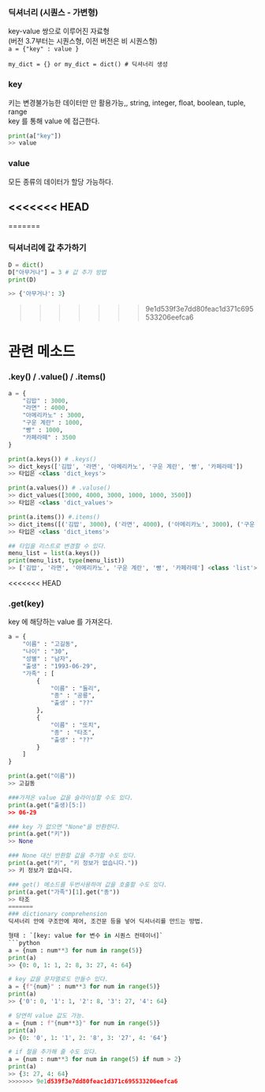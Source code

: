 ### 딕셔너리 (시퀀스 - 가변형)
key-value 쌍으로 이루어진 자료형<br> (버전 3.7부터는 시퀀스형, 이전 버전은 비 시퀀스형)<br>
` a = {"key" : value } `

`my_dict = {} or my_dict = dict() # 딕셔너리 생성`

### key
키는 변경불가능한 데이터만 만 활용가능,, string, integer, float, boolean, tuple, range<br>
key 를 통해 value 에 접근한다.
```python
print(a["key"])
>> value
``` 

### value
모든 종류의 데이터가 할당 가능하다.

<<<<<<< HEAD
---
=======
### 딕셔너리에 값 추가하기
```python
D = dict()
D["아무거나"] = 3 # 값 추가 방법
print(D)

>> {'아무거나': 3}
```

>>>>>>> 9e1d539f3e7dd80feac1d371c695533206eefca6

# 관련 메소드

### .key() / .value() / .items()
```python
a = {
    "김밥" : 3000, 
    "라면" : 4000, 
    "아메리카노" : 3000, 
    "구운 계란" : 1000, 
    "빵" : 1000,
    "카페라떼" : 3500
}

print(a.keys()) # .keys()
>> dict_keys(['김밥', '라면', '아메리카노', '구운 계란', '빵', '카페라떼'])
>> 타입은 <class 'dict_keys'>

print(a.values()) # .valuse()
>> dict_values([3000, 4000, 3000, 1000, 1000, 3500])
>> 타입은 <class 'dict_values'>

print(a.items()) #.items()
>> dict_items([('김밥', 3000), ('라면', 4000), ('아메리카노', 3000), ('구운 계란', 1000), ('빵', 1000), ('카페라떼', 3500)])
>> 타입은 <class 'dict_items'>

## 타입을 리스트로 변경할 수 있다.
menu_list = list(a.keys())
print(menu_list, type(menu_list))
>> ['김밥', '라면', '아메리카노', '구운 계란', '빵', '카페라떼'] <class 'list'>
```

<<<<<<< HEAD
### .get(key)
key 에 해당하는 value 를 가져온다.
```python
a = {
    "이름" : "고길동",
    "나이" : "30",
    "성별" : "남자",
    "출생" : "1993-06-29",
    "가족" : [
        {
            "이름" : "둘리",
            "종" : "공룡",
            "출생" : "??"
        },
        {
            "이름" : "또치",
            "종" : "타조",
            "출생" : "??"
        }
    ]
}

print(a.get("이름"))
>> 고길동

###가져온 value 값을 슬라이싱할 수도 있다.
print(a.get("출생)[5:])
>> 06-29

### key 가 없으면 "None"을 반환한다.
print(a.get("키"))
>> None

### None 대신 반환할 값을 추가할 수도 있다.
print(a.get("키", "키 정보가 없습니다."))
>> 키 정보가 없습니다.

### get() 메소드를 두번사용하여 값을 호출할 수도 있다.
print(a.get("가족")[1].get("종"))
>> 타조
=======
### dictionary comprehension
딕셔너리 안에 구조안에 제어, 조건문 등을 넣어 딕셔너리를 만드는 방법.

형태 : `[key: value for 변수 in 시퀀스 컨테이너]`
```python
a = {num : num**3 for num in range(5)}
print(a)
>> {0: 0, 1: 1, 2: 8, 3: 27, 4: 64}

# key 값을 문자열로도 만들수 있다.
a = {f"{num}" : num**3 for num in range(5)}
print(a)
>> {'0': 0, '1': 1, '2': 8, '3': 27, '4': 64}

# 당연히 value 값도 가능.
a = {num : f"{num**3}" for num in range(5)}
print(a)
>> {0: '0', 1: '1', 2: '8', 3: '27', 4: '64'}

# if 절을 추가해 줄 수도 있다.
a = {num : num**3 for num in range(5) if num > 2}
print(a)
>> {3: 27, 4: 64}
>>>>>>> 9e1d539f3e7dd80feac1d371c695533206eefca6
```